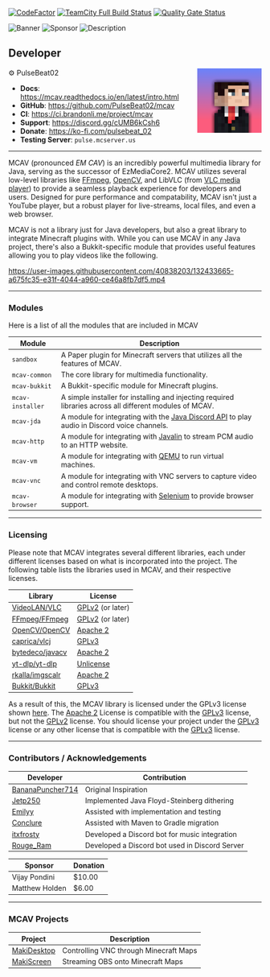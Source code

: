 [![CodeFactor](https://www.codefactor.io/repository/github/pulsebeat02/mcav/badge)](https://www.codefactor.io/repository/github/pulsebeat02/mcav)
[![TeamCity Full Build Status](https://img.shields.io/teamcity/build/e/mcav?server=https%3A%2F%2Fci.brandonli.me)](https://ci.brandonli.me/project/mcav)
[![Quality Gate Status](https://sonarcloud.io/api/project_badges/measure?project=PulseBeat02_mcav&metric=alert_status)](https://sonarcloud.io/summary/new_code?id=PulseBeat02_mcav)

![Banner](https://www.bisecthosting.com/images/CF/MCAV/MP_MCAV_Header.webp)
![Sponsor](https://www.bisecthosting.com/images/CF/MCAV/MP_MCAV_Promo.webp)
![Description](https://www.bisecthosting.com/images/CF/MCAV/MP_MCAV_Description.webp)

## Developer

<img align="right" src="developer.png" alt="My Image">

⚙️ PulseBeat02

- **Docs**: https://mcav.readthedocs.io/en/latest/intro.html
- **GitHub**: https://github.com/PulseBeat02/mcav
- **CI**: https://ci.brandonli.me/project/mcav
- **Support**: https://discord.gg/cUMB6kCsh6
- **Donate**: https://ko-fi.com/pulsebeat_02
- **Testing Server**: `pulse.mcserver.us`

---

MCAV (pronounced *EM CAV*) is an incredibly powerful multimedia library for Java, serving as the successor of
EzMediaCore2. MCAV utilizes several low-level libraries
like [FFmpeg](https://ffmpeg.org/), [OpenCV](https://opencv.org/), and LibVLC
(from [VLC media player](https://www.videolan.org/vlc/)) to provide a seamless playback experience for developers and
users. Designed for pure performance and compatability, MCAV isn't just a YouTube player, but a robust player for
live-streams, local files, and even a web browser.

MCAV is not a library just for Java developers, but also a great library to integrate Minecraft plugins with. While you
can use MCAV in any Java project, there's also a Bukkit-specific module that provides useful features allowing you
to play videos like the following.

https://user-images.githubusercontent.com/40838203/132433665-a675fc35-e31f-4044-a960-ce46a8fb7df5.mp4

---

### Modules

Here is a list of all the modules that are included in MCAV

| Module           | Description                                                                                                                       |
|------------------|-----------------------------------------------------------------------------------------------------------------------------------|
| `sandbox`        | A Paper plugin for Minecraft servers that utilizes all the features of MCAV.                                                      |
| `mcav-common`    | The core library for multimedia functionality.                                                                                    |
| `mcav-bukkit`    | A Bukkit-specific module for Minecraft plugins.                                                                                   |
| `mcav-installer` | A simple installer for installing and injecting required libraries across all different modules of MCAV.                          |
| `mcav-jda`       | A module for integrating with the [Java Discord API](https://github.com/discord-jda/JDA) to play audio in Discord voice channels. |
| `mcav-http`      | A module for integrating with [Javalin](https://github.com/javalin/javalin) to stream PCM audio to an HTTP website.               |
| `mcav-vm`        | A module for integrating with [QEMU](https://www.qemu.org/) to run virtual machines.                                              |
| `mcav-vnc`       | A module for integrating with VNC servers to capture video and control remote desktops.                                           |
| `mcav-browser`   | A module for integrating with [Selenium](https://www.selenium.dev/) to provide browser support.                                   |

---

### Licensing

Please note that MCAV integrates several different libraries, each under different licenses based on what is
incorporated into the project. The following table lists the libraries used in MCAV, and their respective licenses.

| Library                                                | License                                                     |
|--------------------------------------------------------|-------------------------------------------------------------|
| [VideoLAN/VLC](https://code.videolan.org/videolan/vlc) | [GPLv2](https://opensource.org/license/lgpl-2-0) (or later) |
| [FFmpeg/FFmpeg](https://git.ffmpeg.org/ffmpeg.git)     | [GPLv2](https://opensource.org/license/lgpl-2-0) (or later) |
| [OpenCV/OpenCV](https://github.com/opencv/opencv)      | [Apache 2](https://opensource.org/license/apache-2-0)       |
| [caprica/vlcj](https://github.com/caprica/vlcj)        | [GPLv3](https://opensource.org/license/lgpl-3-0)            |
| [bytedeco/javacv](https://github.com/bytedeco/javacv)  | [Apache 2](https://opensource.org/license/apache-2-0)       |
| [yt-dlp/yt-dlp](https://github.com/yt-dlp/yt-dlp)      | [Unlicense](https://opensource.org/license/unlicense)       | 
| [rkalla/imgscalr](https://github.com/rkalla/imgscalr)  | [Apache 2](https://opensource.org/license/apache-2-0)       |
| [Bukkit/Bukkit](https://github.com/Bukkit/Bukkit)      | [GPLv3](https://opensource.org/license/lgpl-3-0)            |

As a result of this, the MCAV library is licensed under the GPLv3 license shown [here](LICENSE).
The [Apache 2](https://opensource.org/license/apache-2-0) License is compatible with the
[GPLv3](https://opensource.org/license/lgpl-3-0) license, but not the [GPLv2](https://opensource.org/license/lgpl-2-0)
license. You should license your project under the [GPLv3](https://opensource.org/license/lgpl-3-0) license or any other
license that is compatible with the [GPLv3](https://opensource.org/license/lgpl-3-0) license.

---

### Contributors / Acknowledgements

| Developer                                               | Contribution                                   |
|---------------------------------------------------------|------------------------------------------------|
| [BananaPuncher714](https://github.com/BananaPuncher714) | Original Inspiration                           |
| [Jetp250](https://github.com/jetp250)                   | Implemented Java Floyd-Steinberg dithering     |
| [Emilyy](https://github.com/emilyy-dev)                 | Assisted with implementation and testing       |
| [Conclure](https://github.com/Conclure)                 | Assisted with Maven to Gradle migration        |
| [itxfrosty](https://github.com/itxfrosty)               | Developed a Discord bot for music integration  |
| [Rouge_Ram](https://rogueram.xyz/index.html)            | Developed a Discord bot used in Discord Server |

| Sponsor        | Donation |
|----------------|----------|
| Vijay Pondini  | $10.00   |
| Matthew Holden | $6.00    |

---

### MCAV Projects

| Project                                                   | Description                            |
|-----------------------------------------------------------|----------------------------------------|
| [MakiDesktop](https://github.com/ayunami2000/MakiDesktop) | Controlling VNC through Minecraft Maps |
| [MakiScreen](https://github.com/makifoxgirl/MakiScreen)   | Streaming OBS onto Minecraft Maps      |